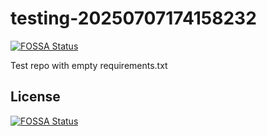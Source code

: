 # testing-20250707174158232
[![FOSSA Status](https://app.fossa.com/api/projects/git%2Bgithub.com%2Fkirogum%2Ftesting-20250707174158232.svg?type=shield)](https://app.fossa.com/projects/git%2Bgithub.com%2Fkirogum%2Ftesting-20250707174158232?ref=badge_shield)

Test repo with empty requirements.txt


## License
[![FOSSA Status](https://app.fossa.com/api/projects/git%2Bgithub.com%2Fkirogum%2Ftesting-20250707174158232.svg?type=large)](https://app.fossa.com/projects/git%2Bgithub.com%2Fkirogum%2Ftesting-20250707174158232?ref=badge_large)